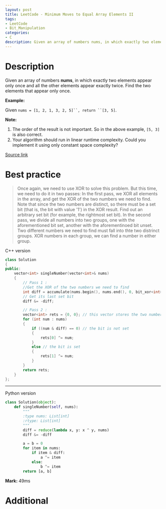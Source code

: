 ```yaml
---
layout: post
title: LeetCode - Minimum Moves to Equal Array Elements II
tags:
- LeetCode
- Bit_Manipulation
categories:
- C
description: Given an array of numbers nums, in which exactly two elements appear only once and all the other elements appear exactly twice. Find the two elements that appear only once.
---
```



# Description
Given an array of numbers **nums**, in which exactly two elements appear only once and all the other elements appear exactly twice. Find the two elements that appear only once.

**Example:**

Given `nums = [1, 2, 1, 3, 2, 5]``, return ``[3, 5]`.

**Note:**

1. The order of the result is not important. So in the above example, `[5, 3]` is also correct.
2. Your algorithm should run in linear runtime complexity. Could you implement it using only constant space complexity?

[Source link](https://leetcode.com/problems/single-number-iii/#/description)


# Best practice

>Once again, we need to use XOR to solve this problem. But this time, we need to do it in two passes:
In the first pass, we XOR all elements in the array, and get the XOR of the two numbers we need to find. Note that since the two numbers are distinct, so there must be a set bit (that is, the bit with value '1') in the XOR result. Find
out an arbitrary set bit (for example, the rightmost set bit).
In the second pass, we divide all numbers into two groups, one with the aforementioned bit set, another with the aforementinoed bit unset. Two different numbers we need to find must fall into thte two distrinct groups. XOR numbers in each group, we can find a number in either group.

C++ version

```c++
class Solution
{
public:
    vector<int> singleNumber(vector<int>& nums)
    {
        // Pass 1 :
        //Get the XOR of the two numbers we need to find
        int diff = accumulate(nums.begin(), nums.end(), 0, bit_xor<int>());
        // Get its last set bit
        diff &= -diff;

        // Pass 2 :
        vector<int> rets = {0, 0}; // this vector stores the two numbers we will return
        for (int num : nums)
        {
            if ((num & diff) == 0) // the bit is not set
            {
                rets[0] ^= num;
            }
            else // the bit is set
            {
                rets[1] ^= num;
            }
        }
        return rets;
    }
};
```

----
Python version

```python
class Solution(object):
    def singleNumber(self, nums):
        """
        :type nums: List[int]
        :rtype: List[int]
        """
        diff = reduce(lambda x, y: x ^ y, nums)
        diff &= -diff

        a = b = 0
        for item in nums:
            if item & diff:
                a ^= item
            else:
                b ^= item
        return [a, b]

```

**Mark:** 49ms


# Additional
